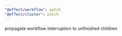 ```yaml
---
"@effect/workflow": patch
"@effect/cluster": patch
---
```


propagate workflow interruption to unfinished children
